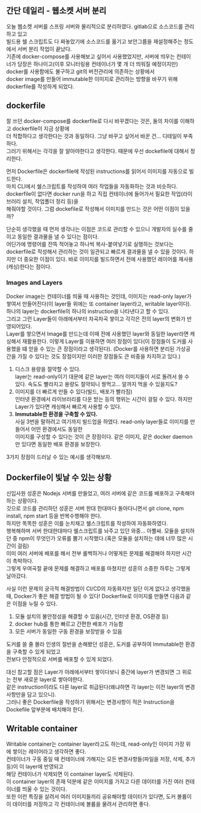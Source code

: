 ## 간단 데일리 - 웹소켓 서버 분리

오늘 웹소켓 서버를 스프링 서버와 물리적으로 분리하였다. gitlab으로 소스코드를 관리하고 있고  
빌드용 쉘 스크립트도 다 짜놓았기에 소스코드를 옮기고 보안그룹을 재설정해주는 정도에서 서버 분리 작업이 끝났다.  
기존에 docker-compose를 사용해보고 싶어서 사용했었지만, 서버에 띄우는 컨테이너가 당장은 하나이고(이후 모니터링용 컨테이너가 몇 개 더 띄워질 예정이지만)  
docker를 사용함에도 불구하고 git의 버전관리에 의존하는 상황에서  
docker image를 만들어 immutable한 이미지로 관리하는 방향을 바꾸기 위해 dockerfile를 작성하게 되었다.

## dockerfile

잘 쓰던 docker-compose를 dockerfile로 다시 바꾸겠다는 것은, 둘의 차이를 이해하고 dockerfile이 지금 상황에  
더 적합하다고 생각한다는 것과 동일하다. 그냥 바꾸고 싶어서 바꾼 건... 디테일이 부족하다.  
그러기 위해서는 각각을 잘 알아야한다고 생각한다. 때문에 우선 dockefile에 대해서 정리한다.

먼저 Dockerfile은 dockerfile에 작성된 instructions를 읽어서 이미지를 자동으로 빌드한다.  
마치 CLI에서 쉘스크립트를 작성하여 여러 작업들을 자동화하는 것과 비슷하다.
dockerfile이 없다면 docker run을 하고 직접 컨테이너에 들어가서 필요한 작업(라이브러리 설치, 작업폴더 정리 등)을  
해줘야할 것이다. 그럼 dockefile로 작성해서 이미지를 만드는 것은 어떤 이점이 있을까?

단순히 생각했을 때 먼저 생각나는 이점은 코드로 관리할 수 있으니 개발자의 실수를 줄이고 동일한 결과물을 낼 수 있다는 점이다.  
어딘가에 명령어를 잔뜩 적어놓고 하나씩 복사-붙여넣기로 실행하는 것보다는 dockerfile로 작성해서 관리하는 것이 일관되고 빠르게 결과물을 낼 수 있을 것이다. 하지만 더 중요한 이점이 있다. 바로 이미지를 빌드하면서 전에 사용했던 레이어를 재사용(캐싱)한다는 점이다.

### Images and Layers

Docker image는 컨테이너를 띄울 때 사용하는 것인데, 이미지는 read-only layer가 쌓여서 만들어진다(이 layer들 위에는 또 container layer라고, writable layer이다).  
하나의 layer는 dockerfile의 하나의 instruction을 나타낸다고 할 수 있다.  
그리고 그런 Layer들이 아래에서부터 차곡차곡 쌓이고 각각은 전의 layer의 변화가 반영되어있다.  
Layer를 쌓으면서 Image를 만드는데 이때 전에 사용했던 layer와 동일한 layer라면 캐싱해서 재활용한다.
이렇게 Layer를 이용하면 여러 장점이 있다(이 장점들이 도커를 사용했을 떄 얻을 수 있는 큰 장점이라고 생각된다).
(Docker를 사용하면 분리된 가상공간을 가질 수 있다는 것도 장점이지만 이러한 장점들도 큰 비중을 차지하고 있다.)

1. 디스크 용량을 절약할 수 있다.  
   layer는 read-only이기 대문에 같은 layer는 여러 이미지들이 서로 돌려서 쓸 수 있다. 속도도 빨라지고 용량도 절약되니 꿩먹고... 알까지 먹을 수 있을지도?
2. 이미지를 더 빠르게 만들 수 있다(빌드, 배포가 빨라짐)  
   인터넷 환경에서 라이브러리를 다운 받는 등의 행위는 시간이 걸릴 수 있다. 하지만 Layer가 있다면 캐싱해서 빠르게 사용할 수 있다.
3. **Immutable한 환경을 구축할 수 있다.**  
   사실 3번을 말하려고 여기까지 빌드업을 하였다. read-only layer들로 이미지를 만들어서 어떤 환경에서도 동일한  
   이미지를 구성할 수 있다는 것이 큰 장점이다. 같은 이미지, 같은 docker daemon만 있다면 동일한 배포 환경을 보장한다.

3가지 장점이 드러날 수 있는 예시를 생각해보자.

## Dockerfile이 빛날 수 있는 상황

신입사원 성훈은 Nodejs 서버를 만들었고, 여러 서버에 같은 코드를 배포하고 구축해야하는 상황이다.  
깃으로 코드를 관리하던 성훈은 서버 한대 한대마다 돌아다니면서 git clone, npm install, npm start 등을 반복수행해야 한다.  
하지만 똑똑한 성훈은 이를 눈치채고 쉘스크립트를 작성하여 자동화하였다.  
행복해하며 서버 한대한대마다 쉘스크립트를 놔주고 있던 와중... 아뿔싸. 모듈을 설치하던 중 npm이 무엇인가 오류를 뿜기 시작했다.(혹은 모듈을 설치하는 데에 너무 많은 시간이 걸림)  
이미 여러 서버에 배포를 해서 전부 롤백하거나 어떻게든 문제를 해결해야 하지만 시간이 촉박하다.  
그렇게 우여곡절 끝에 문제를 해결하고 배포를 마쳤지만 성훈의 소중한 하루는 그렇게 날아갔다.

사실 이런 문제의 궁극적 해결방법이 CI/CD의 자동화지만 일단 이게 없다고 생각했을 때, Docker가 좋은 해결 방법이 될 수 있다!
Dockerfile로 이미지를 만들면 다음과 같은 이점을 누릴 수 있다.

1. 모듈 설치의 불안정성을 해결할 수 있음(시간, 인터넷 환경, OS환경 등)
2. docker hub를 통한 빠르고 간편한 배포가 가능함
3. 모든 서버가 동일한 구동 환경을 보장받을 수 있음

도커를 쓸 줄 몰라 인생의 절반을 손해봤던 성훈은, 도커를 공부하여 Immutable한 환경을 구축할 수 있게 되었고  
전보다 안정적으로 서버를 배포할 수 있게 되었다.

대신 참고할 점은 Layer가 아래에서부터 쌓이다보니 중간에 layer가 변경되면 그 위로는 전부 새로운 layer로 쌓아야한다.  
같은 instruction이라도 다른 layer로 취급된다(왜냐하면 각 layer는 이전 layer의 변경사항만을 담고 있으니).  
그러니 좋은 Dockerfile을 작성하기 위해서는 변경사항이 적은 Instruction을 Dockefile 앞부분에 배치해야 한다.

## Writable container

Writable container는 container layer라고도 하는데, read-only인 이미지 가장 위에 쌓이는 레이어라고 생각하면 좋다.  
컨테이너가 구동 중일 때 컨테이너에 가해지는 모든 변경사항들(파일을 저장, 삭제, 추가 등)이 이 layer에 반영되고  
해당 컨테이너가 삭제되면 이 container layer도 삭제된다.  
이 container layer의 존재 덕분에 같은 이미지를 가지고 다른 데이터를 가진 여러 컨테이너를 띄울 수 있는 것이다.  
또한 이런 특징을 살려서 여러 이미지들끼리 공유해야할 데이터가 있다면, 도커 볼륨이 이 데이터를 저장하고 각 컨테이너에 볼륨을 물려서 관리하면 좋다.
